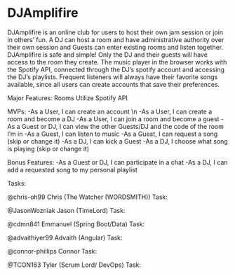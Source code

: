 # DJAmplifire


DJAmplifire is an online club for users to host their own jam session or join in others’ fun. A DJ can host a room and have administrative authority over their own session and Guests can enter existing rooms and listen together. DJAmplifire is safe and simple! Only the DJ and their guests will have access to the room they create. The music player in the browser works with the Spotify API, connected through the DJ’s spotify account and accessing the DJ’s playlists. Frequent listeners will always have their favorite songs available, since all users can create accounts that save their preferences. 

 	
Major Features:
Rooms
Utilize Spotify API

MVPs:
-As a User, I can create an account \n
-As a User, I can create a room and become a DJ
-As a User, I can join a room and become a guest
-As a Guest or DJ, I can view the other Guests/DJ and the code of the room I’m in
-As a Guest, I can listen to music
-As a Guest, I can request a song (skip or change it)
-As a DJ, I can kick a Guest
-As a DJ, I choose what song is playing (skip or change it)

Bonus Features:
-As a Guest or DJ, I can participate in a chat
-As a DJ, I can add a requested song to my personal playlist


Tasks:

@chris-oh99 Chris (The Watcher (WORDSMITH)) Task:

@JasonWozniak Jason (TimeLord) Task:

@cdmn841 Emmanuel (Spring Boot/Data) Task:

@advaithiyer99 Advaith (Angular) Task:

@connor-phillips Connor Task:

@TCON163 Tyler (Scrum Lord/ DevOps) Task:
